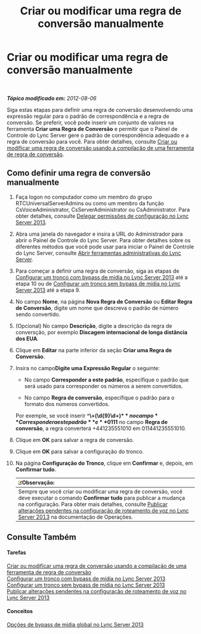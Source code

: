 ﻿---
title: Criar ou modificar uma regra de conversão manualmente
TOCTitle: Criar ou modificar uma regra de conversão manualmente
ms:assetid: 049d1db3-af58-48c5-be89-52e1d068a4bd
ms:mtpsurl: https://technet.microsoft.com/pt-br/library/Gg398099(v=OCS.15)
ms:contentKeyID: 49305726
ms.date: 05/19/2016
mtps_version: v=OCS.15
ms.translationtype: HT
---

# Criar ou modificar uma regra de conversão manualmente

 

_**Tópico modificado em:** 2012-08-06_

Siga estas etapas para definir uma regra de conversão desenvolvendo uma expressão regular para o padrão de correspondência e a regra de conversão. Se preferir, você pode inserir um conjunto de valores na ferramenta **Criar uma Regra de Conversão** e permitir que o Painel de Controle do Lync Server gere o padrão de correspondência adequado e a regra de conversão para você. Para obter detalhes, consulte [Criar ou modificar uma regra de conversão usando a compilação de uma ferramenta de regra de conversão](lync-server-2013-create-or-modify-a-translation-rule-by-using-the-build-a-translation-rule-tool.md).

## Como definir uma regra de conversão manualmente

1.  Faça logon no computador como um membro do grupo RTCUniversalServerAdmins ou como um membro da função CsVoiceAdministrator, CsServerAdministrator ou CsAdministrator. Para obter detalhes, consulte [Delegar permissões de configuração no Lync Server 2013](lync-server-2013-delegate-setup-permissions.md).

2.  Abra uma janela do navegador e insira a URL do Administrador para abrir o Painel de Controle do Lync Server. Para obter detalhes sobre os diferentes métodos que você pode usar para iniciar o Painel de Controle do Lync Server, consulte [Abrir ferramentas administrativas do Lync Server](lync-server-2013-open-lync-server-administrative-tools.md).

3.  Para começar a definir uma regra de conversão, siga as etapas de [Configurar um tronco com bypass de mídia no Lync Server 2013](lync-server-2013-configure-a-trunk-with-media-bypass.md) até a etapa 10 ou de [Configurar um tronco sem bypass de mídia no Lync Server 2013](lync-server-2013-configure-a-trunk-without-media-bypass.md) até a etapa 9.

4.  No campo **Nome**, na página **Nova Regra de Conversão** ou **Editar Regra de Conversão**, digite um nome que descreva o padrão de número sendo convertido.

5.  (Opcional) No campo **Descrição**, digite a descrição da regra de conversção, por exemplo **Discagem internacional de longa distância dos EUA**.

6.  Clique em **Editar** na parte inferior da seção **Criar uma Regra de Conversão**.

7.  Insira no campo**Digite uma Expressão Regular** o seguinte:
    
      - No campo **Corresponder a este padrão**, especifique o padrão que será usado para corresponder os números a serem convertidos.
    
      - No campo **Regra de conversão**, especifique o padrão para o formato dos números convertidos.
    
    Por exemple, se você inserir **^\\+(\\d{9}\\d+)$** no campo **Corresponder a este padrão** e **011$1** no campo **Regra de conversão**, a regra converterá +441235551010 em 011441235551010.

8.  Clique em **OK** para salvar a regra de conversão.

9.  Clique em **OK** para salvar a configuração do tronco.

10. Na página **Configuração do Tronco**, clique em **Confirmar** e, depois, em **Confirmar tudo**.
    
    <table>
    <thead>
    <tr class="header">
    <th><img src="images/Gg425756.note(OCS.15).gif" title="note" alt="note" />Observação:</th>
    </tr>
    </thead>
    <tbody>
    <tr class="odd">
    <td>Sempre que você criar ou modificar uma regra de conversão, você deve executar o comando <strong>Confirmar tudo</strong> para publicar a mudança na configuração. Para obter mais detalhes, consulte <a href="lync-server-2013-publish-pending-changes-to-the-voice-routing-configuration.md">Publicar alterações pendentes na configuração de roteamento de voz no Lync Server 2013</a> na documentação de Operações.</td>
    </tr>
    </tbody>
    </table>


## Consulte Também

#### Tarefas

[Criar ou modificar uma regra de conversão usando a compilação de uma ferramenta de regra de conversão](lync-server-2013-create-or-modify-a-translation-rule-by-using-the-build-a-translation-rule-tool.md)  
[Configurar um tronco com bypass de mídia no Lync Server 2013](lync-server-2013-configure-a-trunk-with-media-bypass.md)  
[Configurar um tronco sem bypass de mídia no Lync Server 2013](lync-server-2013-configure-a-trunk-without-media-bypass.md)  
[Publicar alterações pendentes na configuração de roteamento de voz no Lync Server 2013](lync-server-2013-publish-pending-changes-to-the-voice-routing-configuration.md)  

#### Conceitos

[Opções de bypass de mídia global no Lync Server 2013](lync-server-2013-global-media-bypass-options.md)

